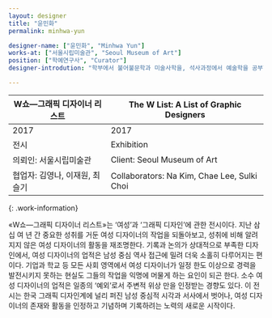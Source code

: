 ```yaml
---
layout: designer
title: "윤민화"
permalink: minhwa-yun

designer-name: ["윤민화", "Minhwa Yun"]
works-at: ["서울시립미술관", "Seoul Museum of Art"]
position: ["학예연구사", "Curator"]
designer-introdution: "학부에서 불어불문학과 미술사학을, 석사과정에서 예술학을 공부했다. 2012년 두산갤러리 큐레이터 워크샵에 참여하여 «다시-쓰기 Translate into Mother Tongue»를 공동기획한 후로, ‘완벽하게 감지할 수 있지만, 동시에 완벽하게 설명할 수 없는 것’에 관심을 가지며 전시를 기획하고 글을 쓰고 있다. 2014년부터 3년간 황학동 '케이크갤러리'와의 협력으로 김영은, 박아람, 이호인, 차미혜, 이수경, 이수진, 조현아 작가의 개인전을 기획하고 글을 썼다. 2017년 현재, 서울시립미술관 전시과 큐레이터로 재직하고 있다."

---
```


| W쇼—그래픽 디자이너 리스트 | The W List: A List of Graphic Designers |
|----------------|----------------|
| 2017 | 2017 |
| 전시 | Exhibition |
| 의뢰인: 서울시립미술관 | Client: Seoul Museum of Art |
| 협업자: 김영나, 이재원, 최슬기 | Collaborators: Na Kim, Chae Lee, Sulki Choi |
{: .work-information}

«W쇼—그래픽 디자이너 리스트»는 ‘여성’과 ‘그래픽 디자인’에 관한 전시이다. 지난 삼십 여 년 간 중요한 성취를 거둔 여성 디자이너의 작업을 되돌아보고, 성취에 비해 알려지지 않은 여성 디자이너의 활동을 재조명한다. 기록과 논의가 상대적으로 부족한 디자인에서, 여성 디자이너의 업적은 남성 중심 역사 접근에 밀려 더욱 소홀히 다루어지는 편이다. 기업과 학교 등 모든 사회 영역에서 여성 디자이너가 일정 한도 이상으로 경력을 발전시키지 못하는 현실도 그들의 작업을 익명에 머물게 하는 요인이 되곤 한다. 소수 여성 디자이너의 업적은 일종의 ‘예외’로서 주변적 위상 만을 인정받는 경향도 있다. 이 전시는 한국 그래픽 디자인계에 널리 퍼진 남성 중심적 시각과 서사에서 벗어나, 여성 디자이너의 존재와 활동을 인정하고 기념하며 기록하려는 노력의 새로운 시작이다.
